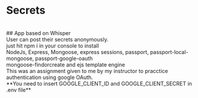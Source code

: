 # Secrets
<br/>
## App based on Whisper
<br/>
User can post their secrets anonymously.
<br/>
just hit npm i in your console to install
<br/>
NodeJs, Express, Mongoose, express sessions, passport, passport-local-mongoose, passport-google-oauth
<br/>
mongoose-findorcreate and ejs template engine
<br/>
This was an assignment given to me by my instructor to pracctice authentication using google OAuth.
<br/>
**You need to insert GOOGLE_CLIENT_ID and GOOGLE_CLIENT_SECRET in .env file**
